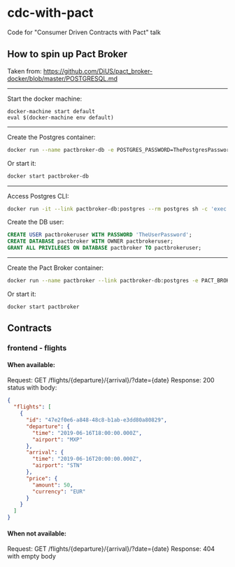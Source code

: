 # cdc-with-pact
Code for "Consumer Driven Contracts with Pact" talk

## How to spin up Pact Broker
Taken from: https://github.com/DiUS/pact_broker-docker/blob/master/POSTGRESQL.md
___
Start the docker machine:
```
docker-machine start default
eval $(docker-machine env default)
```
___
Create the Postgres container:
```bash
docker run --name pactbroker-db -e POSTGRES_PASSWORD=ThePostgresPassword -e POSTGRES_USER=admin -e PGDATA=/var/lib/postgresql/data/pgdata -v /var/lib/postgresql/data:/var/lib/postgresql/data -d postgres
```
Or start it:
```bash
docker start pactbroker-db
```
___
Access Postgres CLI:
```bash
docker run -it --link pactbroker-db:postgres --rm postgres sh -c 'exec psql -h "$POSTGRES_PORT_5432_TCP_ADDR" -p "$POSTGRES_PORT_5432_TCP_PORT" -U admin'
```
Create the DB user:
```sql
CREATE USER pactbrokeruser WITH PASSWORD 'TheUserPassword';
CREATE DATABASE pactbroker WITH OWNER pactbrokeruser;
GRANT ALL PRIVILEGES ON DATABASE pactbroker TO pactbrokeruser;
```
___
Create the Pact Broker container:
```bash
docker run --name pactbroker --link pactbroker-db:postgres -e PACT_BROKER_DATABASE_USERNAME=pactbrokeruser -e PACT_BROKER_DATABASE_PASSWORD=TheUserPassword -e PACT_BROKER_DATABASE_HOST=postgres -e PACT_BROKER_DATABASE_NAME=pactbroker -d  -p 9292:9292 pactfoundation/pact-broker
```
Or start it:
```
docker start pactbroker
```

## Contracts

### frontend - flights

#### When available:
Request: GET /flights/{departure}/{arrival}/?date={date}
Response: 200 status with body:
```json
{
  "flights": [
    {
      "id": "47e2f0e6-a848-48c8-b1ab-e3dd80a80829",
      "departure": {
        "time": "2019-06-16T18:00:00.000Z",
        "airport": "MXP"
      },
      "arrival": {
        "time": "2019-06-16T20:00:00.000Z",
        "airport": "STN"
      },
      "price": {
        "amount": 50,
        "currency": "EUR"
      }
    }
  ]
}
```

#### When not available:
Request: GET /flights/{departure}/{arrival}/?date={date}
Response: 404 with empty body
